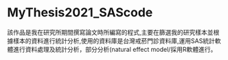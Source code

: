 # MyThesis2021_SAScode
該作品是我在研究所期間撰寫論文時所編寫的程式,主要在篩選我的研究樣本並根據樣本的資料進行統計分析,使用的資料庫是台灣戒菸門診資料庫,運用SAS統計軟體進行資料處理及統計分析，部分分析(natural effect model/採用R軟體進行。
